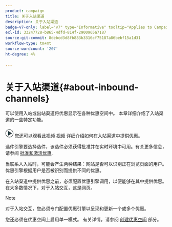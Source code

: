 ```yaml
---
product: campaign
title: 关于入站渠道
description: 关于入站渠道
badge-v7-only: label="v7" type="Informative" tooltip="Applies to Campaign Classic v7 only"
exl-id: 33247728-b865-4dfd-814f-2900965a7187
source-git-commit: 8debcd3d8fb883b3316cf75187a86bebf15a1d31
workflow-type: tm+mt
source-wordcount: '207'
ht-degree: 4%

---
```


# 关于入站渠道{#about-inbound-channels}



可以使用入站或出站渠道将优惠显示在各种优惠空间中。 本章详细介绍了入站渠道的一些特定功能。

![](assets/do-not-localize/how-to-video.png) 您还可以观看此视频 [视频](https://helpx.adobe.com/campaign/classic/how-to/deliver-an-offer-on-inbound-channel-in-acv6.html) 详细介绍如何在入站渠道中提供优惠。

选件引擎要选择选件，该选件必须获得批准并在实时环境中可用。有关更多信息，请参阅 [批准和激活优惠](../../interaction/using/approving-and-activating-an-offer.md).

当联系人入站时，可能会产生两种结果：网站是否可以识别正在浏览页面的用户。 优惠引擎根据用户是否被识别而提供不同的优惠。

在入站渠道中提供优惠之前，必须配置优惠引擎调用，以便能够在其中提供优惠。 在大多数情况下，对于入站交互，这是网页。

>[!NOTE]
>
>对于入站交互，您必须专门配置优惠引擎以呈现和更新一个或多个优惠。
>
>您还必须在优惠空间上启用单一模式。 有关详情，请参阅 [创建优惠空间](../../interaction/using/creating-offer-spaces.md) 部分。

